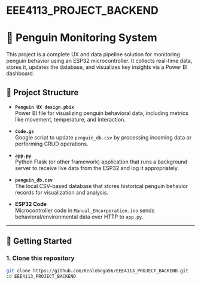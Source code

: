 # EEE4113_PROJECT_BACKEND

# 🐧 Penguin Monitoring System

This project is a complete UX and data pipeline solution for monitoring penguin behavior using an ESP32 microcontroller. It collects real-time data, stores it, updates the database, and visualizes key insights via a Power BI dashboard.

## 📁 Project Structure

- **`Penguin UX design.pbix`**  
  Power BI file for visualizing penguin behavioral data, including metrics like movement, temperature, and interaction.

- **`Code.gs`**  
  Google script to update `penguin_db.csv` by processing incoming data or performing CRUD operations.

- **`app.py`**  
  Python Flask (or other framework) application that runs a background server to receive live data from the ESP32 and log it appropriately.

- **`penguin_db.csv`**  
  The local CSV-based database that stores historical penguin behavior records for visualization and analysis.

- **ESP32 Code**  
  Microcontroller code in `Manual_ENcorporation.ino` sends behavioral/environmental data over HTTP  to `app.py`.

---

## 🚀 Getting Started

### 1. Clone this repository
```bash
git clone https://github.com/Kealeboga56/EEE4113_PROJECT_BACKEND.git
cd EEE4113_PROJECT_BACKEND
